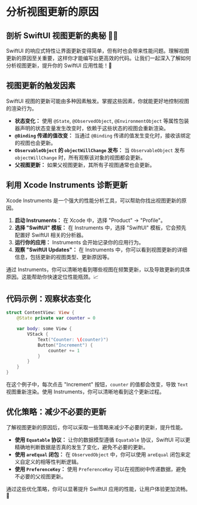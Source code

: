 ﻿# 分析视图更新的原因

## 剖析 SwiftUI 视图更新的奥秘 🕵️‍♀️

SwiftUI 的响应式特性让界面更新变得简单，但有时也会带来性能问题。理解视图更新的原因至关重要，这样你才能编写出更高效的代码。让我们一起深入了解如何分析视图更新，提升你的 SwiftUI 应用性能！🚀

## 视图更新的触发因素

SwiftUI 视图的更新可能由多种因素触发。掌握这些因素，你就能更好地控制视图的渲染行为。

*   **状态变化：** 使用 `@State`, `@ObservedObject`, `@EnvironmentObject` 等属性包装器声明的状态变量发生改变时，依赖于这些状态的视图会重新渲染。
*   **`@Binding` 传递的值改变：** 当通过 `@Binding` 传递的值发生变化时，接收该绑定的视图也会更新。
*   **`ObservableObject` 的 `objectWillChange` 发布：** 当 `ObservableObject` 发布 `objectWillChange` 时，所有观察该对象的视图都会更新。
*   **父视图更新：** 如果父视图更新，其所有子视图通常也会更新。

## 利用 Xcode Instruments 诊断更新

Xcode Instruments 是一个强大的性能分析工具，可以帮助你找出视图更新的原因。

1.  **启动 Instruments：** 在 Xcode 中，选择 "Product" -> "Profile"。
2.  **选择 "SwiftUI" 模板：** 在 Instruments 中，选择 "SwiftUI" 模板，它会预先配置好 SwiftUI 相关的分析器。
3.  **运行你的应用：** Instruments 会开始记录你的应用行为。
4.  **观察 "SwiftUI Updates"：** 在 Instruments 中，你可以看到视图更新的详细信息，包括更新的视图类型、更新原因等。

通过 Instruments，你可以清晰地看到哪些视图在频繁更新，以及导致更新的具体原因。这能帮助你快速定位性能瓶颈。📈

## 代码示例：观察状态变化

```swift
struct ContentView: View {
    @State private var counter = 0

    var body: some View {
        VStack {
            Text("Counter: \(counter)")
            Button("Increment") {
                counter += 1
            }
        }
    }
}
```

在这个例子中，每次点击 "Increment" 按钮，`counter` 的值都会改变，导致 `Text` 视图重新渲染。使用 Instruments，你可以清晰地看到这个更新过程。

## 优化策略：减少不必要的更新

了解视图更新的原因后，你可以采取一些策略来减少不必要的更新，提升性能。

*   **使用 `Equatable` 协议：** 让你的数据模型遵循 `Equatable` 协议，SwiftUI 可以更精确地判断数据是否真的发生了变化，避免不必要的更新。
*   **使用 `areEqual` 闭包：** 在 `ObservedObject` 中，你可以使用 `areEqual` 闭包来定义自定义的相等性判断逻辑。
*   **使用 `PreferenceKey`：** 使用 `PreferenceKey` 可以在视图树中传递数据，避免不必要的父视图更新。

通过这些优化策略，你可以显著提升 SwiftUI 应用的性能，让用户体验更加流畅。🎉


